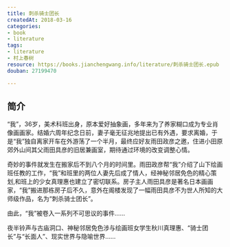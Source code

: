 ```yaml
---
title: 刺杀骑士团长
createdAt: 2018-03-16
categories: 
- book
- literature
tags: 
- literature
- 村上春树
resource: https://books.jianchengwang.info/literature/刺杀骑士团长.epub
douban: 27199470

---
```


## 简介

“我”，36岁，美术科班出身，原本爱好抽象画，多年来为了养家糊口成为专业肖像画画家。结婚六周年纪念日前，妻子毫无征兆地提出已有外遇，要求离婚，于是“我”独自离家开车在外游荡了一个半月，最终应好友雨田政彦之邀，住进小田原郊外山间其父雨田具彦的旧居兼画室，期待通过环境的改变调整心情。

奇妙的事件就发生在搬家后不到八个月的时间里。雨田政彦帮“我”介绍了山下绘画班任教的工作，“我”和班里的两位人妻先后成了情人，经神秘邻居免色的精心策划,和班上的少女真理惠也建立了密切联系。房子主人雨田具彦是著名日本画画家，“我”搬进那栋房子后不久，意外在阁楼发现了一幅雨田具彦不为世人所知的大师级作品，名为“刺杀骑士团长”。

由此，“我”被卷入一系列不可思议的事件……

夜半铃声与古庙洞口、神秘邻居免色涉与绘画班女学生秋川真理惠、“骑士团长”与“长面人”、现实世界与隐喻世界……